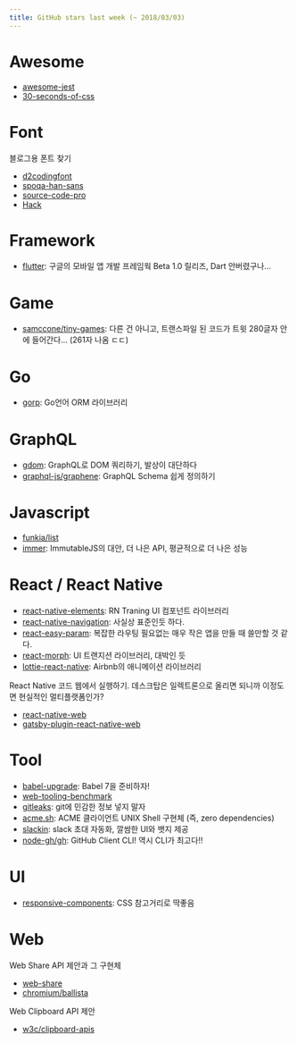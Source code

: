 ```yaml
---
title: GitHub stars last week (~ 2018/03/03)
---
```


# Awesome
- [awesome-jest](https://github.com/jest-community/awesome-jest)
- [30-seconds-of-css](https://github.com/atomiks/30-seconds-of-css)

# Font
블로그용 폰트 찾기
- [d2codingfont](https://github.com/naver/d2codingfont)
- [spoqa-han-sans](https://github.com/spoqa/spoqa-han-sans)
- [source-code-pro](https://github.com/adobe-fonts/source-code-pro)
- [Hack](https://github.com/source-foundry/Hack)

# Framework
- [flutter](https://github.com/flutter/flutter): 구글의 모바일 앱 개발 프레임웍 Beta 1.0 릴리즈, Dart 안버렸구나...

# Game
- [samccone/tiny-games](https://github.com/samccone/tiny-games): 다른 건 아니고, 트랜스파일 된 코드가 트윗 280글자 안에 들어간다... (261자 나옴 ㄷㄷ)

# Go
- [gorp](https://github.com/go-gorp/gorp): Go언어 ORM 라이브러리

# GraphQL
- [gdom](https://github.com/syrusakbary/gdom): GraphQL로 DOM 쿼리하기, 발상이 대단하다
- [graphql-js/graphene](https://github.com/graphql-js/graphene): GraphQL Schema 쉽게 정의하기

# Javascript
- [funkia/list](https://github.com/funkia/list)
- [immer](https://github.com/mweststrate/immer): ImmutableJS의 대안, 더 나은 API, 평균적으로 더 나은 성능

# React / React Native
- [react-native-elements](https://github.com/react-native-training/react-native-elements): RN Traning UI 컴포넌트 라이브러리
- [react-native-navigation](https://github.com/wix/react-native-navigation): 사실상 표준인듯 하다.
- [react-easy-param](https://github.com/solkimicreb/react-easy-params): 복잡한 라우팅 필요없는 매우 작은 앱을 만들 때 쓸만할 것 같다.
- [react-morph](https://github.com/brunnolou/react-morph): UI 트랜지션 라이브러리, 대박인 듯
- [lottie-react-native](https://github.com/airbnb/lottie-react-native): Airbnb의 애니메이션 라이브러리

React Native 코드 웹에서 실행하기. 데스크탑은 일렉트론으로 올리면 되니까 이정도면 현실적인 멀티플랫폼인가?
- [react-native-web](https://github.com/necolas/react-native-web)
- [gatsby-plugin-react-native-web](https://github.com/slorber/gatsby-plugin-react-native-web)

# Tool
- [babel-upgrade](https://github.com/babel/babel-upgrade): Babel 7을 준비하자!
- [web-tooling-benchmark](https://github.com/v8/web-tooling-benchmark)
- [gitleaks](https://github.com/zricethezav/gitleaks): git에 민감한 정보 넣지 말자
- [acme.sh](https://github.com/Neilpang/acme.sh): ACME 클라이언트 UNIX Shell 구현체 (즉, zero dependencies)
- [slackin](https://github.com/rauchg/slackin): slack 초대 자동화, 깔쌈한 UI와 뱃지 제공
- [node-gh/gh](https://github.com/node-gh/gh): GitHub Client CLI! 역시 CLI가 최고다!!

# UI
- [responsive-components](https://github.com/philipwalton/responsive-components): CSS 참고거리로 딱좋음

# Web 
Web Share API 제안과 그 구현체
- [web-share](https://github.com/WICG/web-share)
- [chromium/ballista](https://github.com/chromium/ballista)

Web Clipboard API 제안
- [w3c/clipboard-apis](https://github.com/w3c/clipboard-apis)

